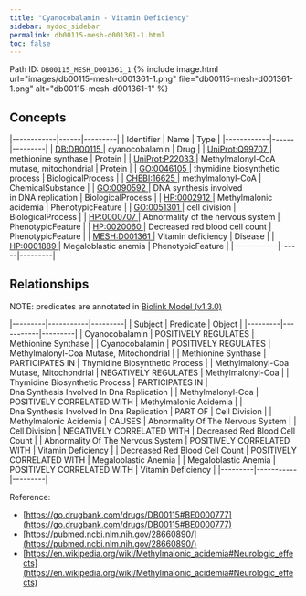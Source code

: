 ```yaml
---
title: "Cyanocobalamin - Vitamin Deficiency"
sidebar: mydoc_sidebar
permalink: db00115-mesh-d001361-1.html
toc: false 
---
```



Path ID: `DB00115_MESH_D001361_1`
{% include image.html url="images/db00115-mesh-d001361-1.png" file="db00115-mesh-d001361-1.png" alt="db00115-mesh-d001361-1" %}

## Concepts

|------------|------|---------|
| Identifier | Name | Type    |
|------------|------|---------|
| <a href="https://identifiers.org/DB:DB00115">DB:DB00115 </a> | cyanocobalamin | Drug |
| <a href="https://identifiers.org/UniProt:Q99707">UniProt:Q99707 </a> | methionine synthase | Protein |
| <a href="https://identifiers.org/UniProt:P22033">UniProt:P22033 </a> | Methylmalonyl-CoA mutase, mitochondrial | Protein |
| <a href="https://identifiers.org/GO:0046105">GO:0046105 </a> | thymidine biosynthetic process | BiologicalProcess |
| <a href="https://identifiers.org/CHEBI:16625">CHEBI:16625 </a> | methylmalonyl-CoA | ChemicalSubstance |
| <a href="https://identifiers.org/GO:0090592">GO:0090592 </a> | DNA synthesis involved in DNA replication | BiologicalProcess |
| <a href="https://identifiers.org/HP:0002912">HP:0002912 </a> | Methylmalonic acidemia | PhenotypicFeature |
| <a href="https://identifiers.org/GO:0051301">GO:0051301 </a> | cell division | BiologicalProcess |
| <a href="https://identifiers.org/HP:0000707">HP:0000707 </a> | Abnormality of the nervous system | PhenotypicFeature |
| <a href="https://identifiers.org/HP:0020060">HP:0020060 </a> | Decreased red blood cell count | PhenotypicFeature |
| <a href="https://identifiers.org/MESH:D001361">MESH:D001361 </a> | Vitamin deficiency | Disease |
| <a href="https://identifiers.org/HP:0001889">HP:0001889 </a> | Megaloblastic anemia | PhenotypicFeature |
|------------|------|---------|

## Relationships


NOTE: predicates are annotated in <a href="https://github.com/biolink/biolink-model/releases/tag/v1.3.0">Biolink Model (v1.3.0)</a>

|---------|-----------|---------|
| Subject | Predicate | Object  |
|---------|-----------|---------|
| Cyanocobalamin | POSITIVELY REGULATES | Methionine Synthase |
| Cyanocobalamin | POSITIVELY REGULATES | Methylmalonyl-Coa Mutase, Mitochondrial |
| Methionine Synthase | PARTICIPATES IN | Thymidine Biosynthetic Process |
| Methylmalonyl-Coa Mutase, Mitochondrial | NEGATIVELY REGULATES | Methylmalonyl-Coa |
| Thymidine Biosynthetic Process | PARTICIPATES IN | Dna Synthesis Involved In Dna Replication |
| Methylmalonyl-Coa | POSITIVELY CORRELATED WITH | Methylmalonic Acidemia |
| Dna Synthesis Involved In Dna Replication | PART OF | Cell Division |
| Methylmalonic Acidemia | CAUSES | Abnormality Of The Nervous System |
| Cell Division | NEGATIVELY CORRELATED WITH | Decreased Red Blood Cell Count |
| Abnormality Of The Nervous System | POSITIVELY CORRELATED WITH | Vitamin Deficiency |
| Decreased Red Blood Cell Count | POSITIVELY CORRELATED WITH | Megaloblastic Anemia |
| Megaloblastic Anemia | POSITIVELY CORRELATED WITH | Vitamin Deficiency |
|---------|-----------|---------|

Reference: 
  - [https://go.drugbank.com/drugs/DB00115#BE0000777](https://go.drugbank.com/drugs/DB00115#BE0000777)
  - [https://pubmed.ncbi.nlm.nih.gov/28660890/](https://pubmed.ncbi.nlm.nih.gov/28660890/)
  - [https://en.wikipedia.org/wiki/Methylmalonic_acidemia#Neurologic_effects](https://en.wikipedia.org/wiki/Methylmalonic_acidemia#Neurologic_effects)
